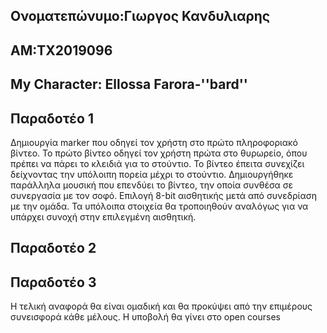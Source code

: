 ## Ονοματεπώνυμο:Γιωργος Κανδυλιαρης
## ΑΜ:ΤΧ2019096
## My Character: Ellossa Farora-''bard''

## Παραδοτέο 1
 Δημιουργία marker που οδηγεί τον χρήστη στο πρώτο πληροφοριακό βίντεο. 
 Το πρώτο βίντεο οδηγεί τον χρήστη πρώτα στο θυρωρείο, όπου πρέπει να πάρει το κλειδιά για το στούντιο. 
 Το βίντεο έπειτα συνεχίζει δείχνοντας την υπόλοιπη πορεία μέχρι το στούντιο.
 Δημιουργήθηκε παράλληλα μουσική που επενδύει το βίντεο, την οποία συνθέσα σε συνεργασία με τον σοφό.
 Επιλογή 8-bit αισθητικής μετά από συνεδρίαση με την ομάδα. 
 Τα υπόλοιπα στοιχεία θα τροποιηθούν αναλόγως για να υπάρχει συνοχή στην επιλεγμένη αισθητική.


## Παραδοτέο 2


## Παραδοτέο 3


Η τελική αναφορά θα είναι ομαδική και θα προκύψει από την επιμέρους συνεισφορά κάθε μέλους. Η υποβολή θα γίνει στο open courses
